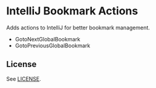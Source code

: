 IntelliJ Bookmark Actions
=========================

Adds actions to IntelliJ for better bookmark management.

- GotoNextGlobalBookmark
- GotoPreviousGlobalBookmark

## License ##

See [LICENSE](LICENSE).
